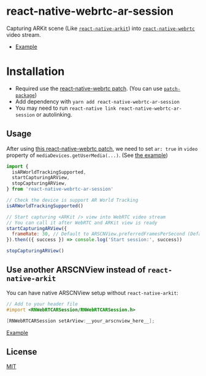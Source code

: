 # react-native-webrtc-ar-session

Capturing ARKit scene (Like [`react-native-arkit`](https://github.com/react-native-ar/react-native-arkit)) into [`react-native-webrtc`](https://github.com/react-native-webrtc/react-native-webrtc) video stream.

- [Example](https://github.com/jhen0409/rn-webrtc-arkit-integration/tree/master/packages/RNWebRTCARExample)

# Installation

- Required use the [react-native-webrtc patch](https://github.com/jhen0409/rn-webrtc-arkit-integration/blob/master/patches/react-native-webrtc%2B1.75.3.patch). (You can use [`patch-package`](https://github.com/ds300/patch-package))
- Add dependency with `yarn add react-native-webrtc-ar-session`
- You may need to run `react-native link react-native-webrtc-ar-session` or autolinking.

## Usage

After using [this react-native-webrtc patch](https://github.com/jhen0409/rn-webrtc-arkit-integration/blob/master/patches/react-native-webrtc%2B1.75.3.patch), we need to set `ar: true` in `video` property of `mediaDevices.getUserMedia(...)`. (See [the example](https://github.com/jhen0409/rn-webrtc-arkit-integration/blob/master/packages/RNWebRTCARExample/js/utils/rtc.js#L26-L28))

```js
import {
  isARWorldTrackingSupported,
  startCapturingARView,
  stopCapturingARView,
} from 'react-native-webrtc-ar-session'

// Check the device is support AR World Tracking
isARWorldTrackingSupported()

// Start capturing <ARKit /> view into WebRTC video stream
// You can call it after WebRTC and ARKit view is ready
startCapturingARView({
  frameRate: 30, // Default to ARSCNView.preferredFramesPerSecond (Default: 60)
}).then(({ success }) => console.log('Start session:', success))

stopCapturingARView()
```

## Use another ARSCNView instead of `react-native-arkit`

You can have native ARSCNView setup without `react-native-arkit`:

```objective-c
// Add to your header file
#import <RNWebRTCARSession/RNWebRTCARSession.h>

[RNWebRTCARSession setArView:__your_arscnview_here__];
```

[Example](https://github.com/jhen0409/rn-webrtc-arkit-integration/blob/master/packages/RNWebRTCARExample/ios/ExampleARSCNViewManager.m)

## License

[MIT](https://github.com/jhen0409/rn-webrtc-arkit-integration/blob/master/LICENSE.md)
